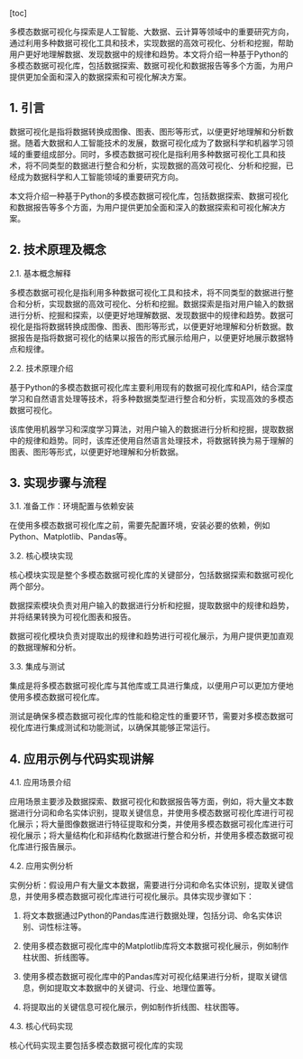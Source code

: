 
[toc]                    
                
                
多模态数据可视化与探索是人工智能、大数据、云计算等领域中的重要研究方向，通过利用多种数据可视化工具和技术，实现数据的高效可视化、分析和挖掘，帮助用户更好地理解数据、发现数据中的规律和趋势。本文将介绍一种基于Python的多模态数据可视化库，包括数据探索、数据可视化和数据报告等多个方面，为用户提供更加全面和深入的数据探索和可视化解决方案。

## 1. 引言

数据可视化是指将数据转换成图像、图表、图形等形式，以便更好地理解和分析数据。随着大数据和人工智能技术的发展，数据可视化成为了数据科学和机器学习领域的重要组成部分。同时，多模态数据可视化是指利用多种数据可视化工具和技术，将不同类型的数据进行整合和分析，实现数据的高效可视化、分析和挖掘，已经成为数据科学和人工智能领域的重要研究方向。

本文将介绍一种基于Python的多模态数据可视化库，包括数据探索、数据可视化和数据报告等多个方面，为用户提供更加全面和深入的数据探索和可视化解决方案。

## 2. 技术原理及概念

2.1. 基本概念解释

多模态数据可视化是指利用多种数据可视化工具和技术，将不同类型的数据进行整合和分析，实现数据的高效可视化、分析和挖掘。数据探索是指对用户输入的数据进行分析、挖掘和探索，以便更好地理解数据、发现数据中的规律和趋势。数据可视化是指将数据转换成图像、图表、图形等形式，以便更好地理解和分析数据。数据报告是指将数据可视化的结果以报告的形式展示给用户，以便更好地展示数据特点和规律。

2.2. 技术原理介绍

基于Python的多模态数据可视化库主要利用现有的数据可视化库和API，结合深度学习和自然语言处理等技术，将多种数据类型进行整合和分析，实现高效的多模态数据可视化。

该库使用机器学习和深度学习算法，对用户输入的数据进行分析和挖掘，提取数据中的规律和趋势。同时，该库还使用自然语言处理技术，将数据转换为易于理解的图表、图形等形式，以便更好地理解和分析数据。

## 3. 实现步骤与流程

3.1. 准备工作：环境配置与依赖安装

在使用多模态数据可视化库之前，需要先配置环境，安装必要的依赖，例如Python、Matplotlib、Pandas等。

3.2. 核心模块实现

核心模块实现是整个多模态数据可视化库的关键部分，包括数据探索和数据可视化两个部分。

数据探索模块负责对用户输入的数据进行分析和挖掘，提取数据中的规律和趋势，并将结果转换为可视化图表和报告。

数据可视化模块负责对提取出的规律和趋势进行可视化展示，为用户提供更加直观的数据理解和分析。

3.3. 集成与测试

集成是将多模态数据可视化库与其他库或工具进行集成，以便用户可以更加方便地使用多模态数据可视化库。

测试是确保多模态数据可视化库的性能和稳定性的重要环节，需要对多模态数据可视化库进行集成测试和功能测试，以确保其能够正常运行。

## 4. 应用示例与代码实现讲解

4.1. 应用场景介绍

应用场景主要涉及数据探索、数据可视化和数据报告等方面，例如，将大量文本数据进行分词和命名实体识别，提取关键信息，并使用多模态数据可视化库进行可视化展示；将大量图像数据进行特征提取和分类，并使用多模态数据可视化库进行可视化展示；将大量结构化和非结构化数据进行整合和分析，并使用多模态数据可视化库进行报告展示。

4.2. 应用实例分析

实例分析：假设用户有大量文本数据，需要进行分词和命名实体识别，提取关键信息，并使用多模态数据可视化库进行可视化展示。具体实现步骤如下：

1. 将文本数据通过Python的Pandas库进行数据处理，包括分词、命名实体识别、词性标注等。

2. 使用多模态数据可视化库中的Matplotlib库将文本数据可视化展示，例如制作柱状图、折线图等。

3. 使用多模态数据可视化库中的Pandas库对可视化结果进行分析，提取关键信息，例如提取文本数据中的关键词、行业、地理位置等。

4. 将提取出的关键信息可视化展示，例如制作折线图、柱状图等。

4.3. 核心代码实现

核心代码实现主要包括多模态数据可视化库的实现

